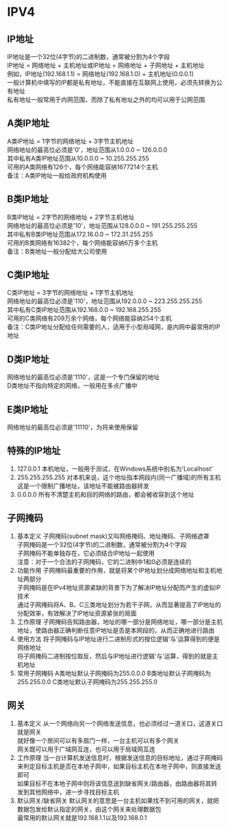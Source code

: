 # IPV4

## IP地址
IP地址是一个32位(4字节)的二进制数，通常被分割为4个字段  
IP地址 = 网络地址 + 主机地址或IP地址 = 网络地址 + 子网地址 + 主机地址  
例如，IP地址(192.168.1.1) = 网络地址(192.168.1.0) + 主机地址(0.0.0.1)  
一般计算机中填写的IP都是私有地址，不能直接在互联网上使用，必须先转换为公有地址  
私有地址一般常用于内网范围，而除了私有地址之外的均可以用于公网范围  


## A类IP地址
A类IP地址 = 1字节的网络地址 + 3字节主机地址  
网络地址的最高位必须是'0'，地址范围从1.0.0.0 ~ 126.0.0.0  
其中私有A类IP地址范围从10.0.0.0 ~ 10.255.255.255  
可用的A类网络有126个，每个网络能容纳1677214个主机  
备注：A类IP地址一般给政府机构使用  


## B类IP地址
B类IP地址 = 2字节的网络地址 + 2字节主机地址  
网络地址的最高位必须是'10'，地址范围从128.0.0.0 ~ 191.255.255.255  
其中私有B类IP地址范围从172.16.0.0 ~ 172.31.255.255  
可用的B类网络有16382个，每个网络能容纳6万多个主机  
备注：B类地址一般分配给大公司使用  


## C类IP地址
C类IP地址 = 3字节的网络地址 + 1字节主机地址  
网络地址的最高位必须是'110'，地址范围从192.0.0.0 ~ 223.255.255.255  
其中私有C类IP地址范围从192.168.0.0 ~ 192.168.255.255  
可用的C类网络有209万余个网络，每个网络能容纳254个主机  
备注：C类IP地址分配给任何需要的人，适用于小型局域网，是内网中最常用的IP地址  


## D类IP地址
网络地址的最高位必须是'1110'，这是一个专门保留的地址  
D类地址不指向特定的网络，一般用在多点广播中  


## E类IP地址
网络地址的最高位必须是'11110'，为将来使用保留   


## 特殊的IP地址
1. 127.0.0.1
本机地址，一般用于测试，在Windows系统中别名为'Localhost'  
2. 255.255.255.255
对本机来说，这个地址指本网段内(同一广播域)的所有主机  
这是一个限制广播地址，该地址不能被路由器转发  
3. 0.0.0.0
所有不清楚主机和目的网络的路由，都会被收容到这个地址  


## 子网掩码
1. 基本定义
子网掩码(subnet mask)又叫网络掩码、地址掩码、子网络遮罩  
子网掩码是一个32位(4字节)的二进制数，通常被分割为4个字段  
子网掩码不能单独存在，它必须结合IP地址一起使用  
注意：对于一个合法的子网掩码，它的二进制中1和0必须是连续的  
2. 功能作用
子网掩码最重要的作用，就是将某个IP地址划分成网络地址和主机地址两部分  
子网掩码是在IPv4地址资源紧缺的背景下为了解决IP地址分配而产生的虚拟IP技术  
通过子网掩码将A、B、C三类地址划分为若干子网，从而显著提高了IP地址的分配效率，有效解决了IP地址资源紧张的局面  
3. 工作原理
子网掩码告知路由器，地址的哪一部分是网络地址，哪一部分是主机地址，使路由器正确判断任意IP地址是否是本网段的，从而正确地进行路由  
4. 使用方法
将子网掩码与IP地址进行二进制形式的按位逻辑'与'运算得到的便是网络地址  
将子网掩码二进制按位取反，然后与IP地址进行逻辑'与'运算，得到的就是主机地址  
5. 常用子网掩码
A类地址默认子网掩码为255.0.0.0
B类地址默认子网掩码为255.255.0.0
C类地址默认子网掩码为255.255.255.0


## 网关
1. 基本定义
从一个网络向另一个网络发送信息，也必须经过一道关口，这道关口就是网关  
就好像一个房间可以有多扇门一样，一台主机可以有多个网关  
网关既可以用于广域网互连，也可以用于局域网互连  
2. 工作原理
当一台计算机发送信息时，根据发送信息的目标地址，通过子网掩码来判定目标主机是否在本地子网中，如果目标主机在本地子网中，则直接发送即可  
如果目标不在本地子网中则将该信息送到缺省网关/路由器，由路由器将其转发到其他网络中，进一步寻找目标主机  
3. 默认网关/缺省网关
默认网关的意思是一台主机如果找不到可用的网关，就把数据包发给默认指定的网关，由这个网关来处理数据包  
最常用的默认网关就是192.168.1.1以及192.168.0.1  
